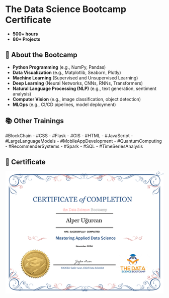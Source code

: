 # The Data Science Bootcamp Certificate

- **500+ hours**
- **80+ Projects**

## 🎯 About the Bootcamp

- **Python Programming** (e.g., NumPy, Pandas)  
- **Data Visualization** (e.g., Matplotlib, Seaborn, Plotly)  
- **Machine Learning** (Supervised and Unsupervised Learning)  
- **Deep Learning** (Neural Networks, CNNs, RNNs, Transformers)
- **Natural Language Processing (NLP)** (e.g., text generation, sentiment analysis)
- **Computer Vision** (e.g., image classification, object detection)
- **MLOps** (e.g., CI/CD pipelines, model deployment)

## 📚 Other Trainings

#BlockChain - #CSS - #Flask - #GIS - #HTML - #JavaScript - #LargeLanguageModels - #MobileAppDevelopment - #QuantumComputing - #RecommenderSystems - #Spark - #SQL - #TimeSeriesAnalysis

## 📜 Certificate

![Certificate Preview](Certificate_DataScienceAlperUgurcan.png)
